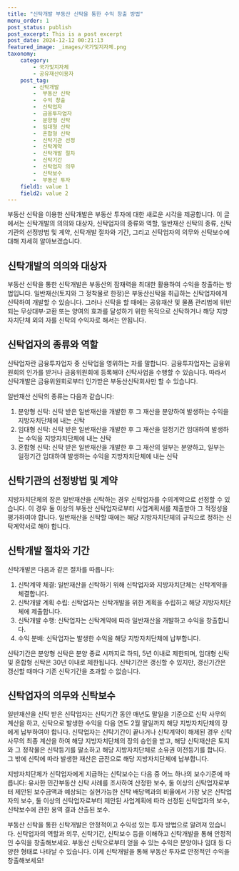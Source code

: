 ```yaml
---
title: "신탁개발 부동산 신탁을 통한 수익 창출 방법"
menu_order: 1
post_status: publish
post_excerpt: This is a post excerpt
post_date: 2024-12-12 00:21:13
featured_image: _images/국가및지자체.png
taxonomy:
    category:
        - 국가및지자체
        - 공유재산이용자
    post_tag:
        - 신탁개발
        -  부동산 신탁
        -  수익 창출
        -  신탁업자
        -  금융투자업자
        -  분양형 신탁
        -  임대형 신탁
        -  혼합형 신탁
        -  신탁기관 선정
        -  신탁계약
        -  신탁개발 절차
        -  신탁기간
        -  신탁업자 의무
        -  신탁보수
        -  부동산 투자
    field1: value 1
    field2: value 2
---
```



부동산 신탁을 이용한 신탁개발은 부동산 투자에 대한 새로운 시각을 제공합니다. 이 글에서는 신탁개발의 의의와 대상자, 신탁업자의 종류와 역할, 일반재산 신탁의 종류, 신탁기관의 선정방법 및 계약, 신탁개발 절차와 기간, 그리고 신탁업자의 의무와 신탁보수에 대해 자세히 알아보겠습니다.

## 신탁개발의 의의와 대상자

부동산 신탁을 통한 신탁개발은 부동산의 잠재력을 최대한 활용하여 수익을 창출하는 방법입니다. 일반재산(토지와 그 정착물로 한정)은 부동산신탁을 취급하는 신탁업자에게 신탁하여 개발할 수 있습니다. 그러나 신탁을 할 때에는 공유재산 및 물품 관리법에 위반되는 무상대부·교환 또는 양여의 효과를 달성하기 위한 목적으로 신탁하거나 해당 지방자치단체 외의 자를 신탁의 수익자로 해서는 안됩니다.

## 신탁업자의 종류와 역할

신탁업자란 금융투자업자 중 신탁업을 영위하는 자를 말합니다. 금융투자업자는 금융위원회의 인가를 받거나 금융위원회에 등록해야 신탁사업을 수행할 수 있습니다. 따라서 신탁개발은 금융위원회로부터 인가받은 부동산신탁회사만 할 수 있습니다.

일반재산 신탁의 종류는 다음과 같습니다:

1. 분양형 신탁: 신탁 받은 일반재산을 개발한 후 그 재산을 분양하여 발생하는 수익을 지방자치단체에 내는 신탁
2. 임대형 신탁: 신탁 받은 일반재산을 개발한 후 그 재산을 일정기간 임대하여 발생하는 수익을 지방자치단체에 내는 신탁
3. 혼합형 신탁: 신탁 받은 일반재산을 개발한 후 그 재산의 일부는 분양하고, 일부는 일정기간 임대하여 발생하는 수익을 지방자치단체에 내는 신탁

## 신탁기관의 선정방법 및 계약

지방자치단체의 장은 일반재산을 신탁하는 경우 신탁업자를 수의계약으로 선정할 수 있습니다. 이 경우 둘 이상의 부동산 신탁업자로부터 사업계획서를 제출받아 그 적정성을 평가하여야 합니다. 일반재산을 신탁할 때에는 해당 지방자치단체의 규칙으로 정하는 신탁계약서로 해야 합니다.

## 신탁개발 절차와 기간

신탁개발은 다음과 같은 절차를 따릅니다:

1. 신탁계약 체결: 일반재산을 신탁하기 위해 신탁업자와 지방자치단체는 신탁계약을 체결합니다.
2. 신탁개발 계획 수립: 신탁업자는 신탁개발을 위한 계획을 수립하고 해당 지방자치단체에 제출합니다.
3. 신탁개발 수행: 신탁업자는 신탁계약에 따라 일반재산을 개발하고 수익을 창출합니다.
4. 수익 분배: 신탁업자는 발생한 수익을 해당 지방자치단체에 납부합니다.

신탁기간은 분양형 신탁은 분양 종료 시까지로 하되, 5년 이내로 제한되며, 임대형 신탁 및 혼합형 신탁은 30년 이내로 제한됩니다. 신탁기간은 갱신할 수 있지만, 갱신기간은 갱신할 때마다 기존 신탁기간을 초과할 수 없습니다.

## 신탁업자의 의무와 신탁보수

일반재산을 신탁 받은 신탁업자는 신탁기간 동안 매년도 말일을 기준으로 신탁 사무의 계산을 하고, 신탁으로 발생한 수익을 다음 연도 2월 말일까지 해당 지방자치단체의 장에게 납부하여야 합니다. 신탁업자는 신탁기간이 끝나거나 신탁계약이 해제된 경우 신탁 사무의 최종 계산을 하여 해당 지방자치단체의 장의 승인을 받고, 해당 신탁재산은 토지와 그 정착물은 신탁등기를 말소하고 해당 지방자치단체로 소유권 이전등기를 합니다. 그 밖에 신탁에 따라 발생한 재산은 금전으로 해당 지방자치단체에 납부합니다.

지방자치단체가 신탁업자에게 지급하는 신탁보수는 다음 중 어느 하나의 보수기준에 따릅니다: 유사한 민간부동산 신탁 사례를 조사하여 산정한 보수, 둘 이상의 신탁업자로부터 제안된 보수금액과 예상되는 실현가능한 신탁 배당액과의 비율에서 가장 낮은 신탁업자의 보수, 둘 이상의 신탁업자로부터 제안된 사업계획에 따라 선정된 신탁업자의 보수, 신탁보수에 관한 용역 결과 산출된 보수.

부동산 신탁을 통한 신탁개발은 안정적이고 수익성 있는 투자 방법으로 알려져 있습니다. 신탁업자의 역할과 의무, 신탁기간, 신탁보수 등을 이해하고 신탁개발을 통해 안정적인 수익을 창출해보세요. 부동산 신탁으로부터 얻을 수 있는 수익은 분양이나 임대 등 다양한 형태로 나타날 수 있습니다. 이제 신탁개발을 통해 부동산 투자로 안정적인 수익을 창출해보세요!
